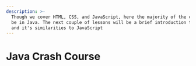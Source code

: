 ```yaml
---
description: >-
  Though we cover HTML, CSS, and JavaScript, here the majority of the class will
  be in Java. The next couple of lessons will be a brief introduction to Java
  and it's similarities to JavaScript
---
```


# Java Crash Course

